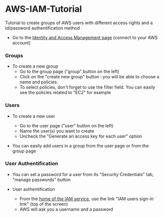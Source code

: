 # AWS-IAM-Tutorial
Tutorial to create groups of AWS users with different access rights and a id/password authentification method

* Go to the [Identity and Access Management page](https://console.aws.amazon.com/iam/home) (connect to your AWS account)

### Groups
* To create a new group
    * Go to the group page ("group" button on the left)
    * Click on the "create new group" button : you will be able to choose a name and policies.
    * To select policies, don't forget to use the filter field. You can easily see the policies related to "EC2" for example

### Users
* To create a new user
    * Go to the user page ("user" button on the left)
    * Name the user(s) you want to create
    * Uncheck the "Generate an access key for each user" option


* You can easily add users in a group from the user page or from the group page
### User Authentification

* You can set a password for a user from its "Security Credentials" tab, "manage passwords" button


* User authentification
    * From the  [home of the IAM service](https://console.aws.amazon.com/iam/home), use the link "IAM users sign-in link" (top of the screen)
    * AWS will ask you a username and a password 

